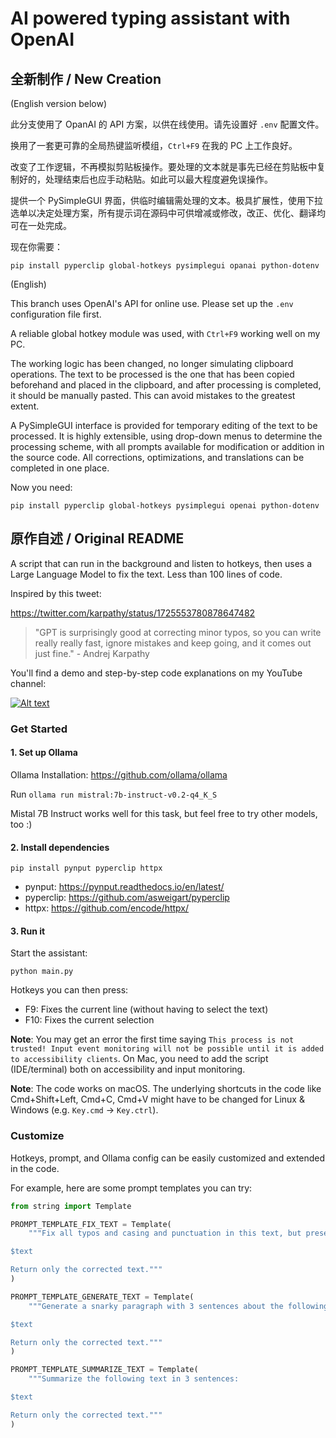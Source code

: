 # AI powered typing assistant with OpenAI

## 全新制作 / New Creation

(English version below)

此分支使用了 OpanAI 的 API 方案，以供在线使用。请先设置好 `.env` 配置文件。

换用了一套更可靠的全局热键监听模组，`Ctrl+F9` 在我的 PC 上工作良好。

改变了工作逻辑，不再模拟剪贴板操作。要处理的文本就是事先已经在剪贴板中复制好的，处理结束后也应手动粘贴。如此可以最大程度避免误操作。

提供一个 PySimpleGUI 界面，供临时编辑需处理的文本。极具扩展性，使用下拉选单以决定处理方案，所有提示词在源码中可供增减或修改，改正、优化、翻译均可在一处完成。

现在你需要：

```
pip install pyperclip global-hotkeys pysimplegui opanai python-dotenv
```

(English)

This branch uses OpenAI's API for online use. Please set up the `.env` configuration file first.

A reliable global hotkey module was used, with `Ctrl+F9` working well on my PC.

The working logic has been changed, no longer simulating clipboard operations. The text to be processed is the one that has been copied beforehand and placed in the clipboard, and after processing is completed, it should be manually pasted. This can avoid mistakes to the greatest extent.

A PySimpleGUI interface is provided for temporary editing of the text to be processed. It is highly extensible, using drop-down menus to determine the processing scheme, with all prompts available for modification or addition in the source code. All corrections, optimizations, and translations can be completed in one place.

Now you need:

```
pip install pyperclip global-hotkeys pysimplegui openai python-dotenv
```

## 原作自述 / Original README

A script that can run in the background and listen to hotkeys, then uses a Large Language Model to fix the text. Less than 100 lines of code.

Inspired by this tweet:

https://twitter.com/karpathy/status/1725553780878647482

> "GPT is surprisingly good at correcting minor typos, so you can write really really fast, ignore mistakes and keep going, and it comes out just fine." - Andrej Karpathy

You'll find a demo and step-by-step code explanations on my YouTube channel:

 [![Alt text](https://img.youtube.com/vi/IUTFrexghsQ/hqdefault.jpg)](https://youtu.be/IUTFrexghsQ)

### Get Started

#### 1. Set up Ollama

Ollama Installation: https://github.com/ollama/ollama

Run `ollama run mistral:7b-instruct-v0.2-q4_K_S`

Mistal 7B Instruct works well for this task, but feel free to try other models, too :)

#### 2. Install dependencies
```
pip install pynput pyperclip httpx
```

- pynput: https://pynput.readthedocs.io/en/latest/
- pyperclip: https://github.com/asweigart/pyperclip
- httpx: https://github.com/encode/httpx/

#### 3. Run it

Start the assistant:

```
python main.py
```

Hotkeys you can then press:

- F9: Fixes the current line (without having to select the text)
- F10: Fixes the current selection

**Note**: You may get an error the first time saying `This process is not trusted! Input event monitoring will not be possible until it is added to accessibility clients`. On Mac, you need to add the script (IDE/terminal) both on accessibility and input monitoring.

**Note**: The code works on macOS. The underlying shortcuts in the code like Cmd+Shift+Left, Cmd+C, Cmd+V might have to be changed for Linux & Windows (e.g. `Key.cmd` -> `Key.ctrl`).

### Customize

Hotkeys, prompt, and Ollama config can be easily customized and extended in the code.

For example, here are some prompt templates you can try:

```python
from string import Template

PROMPT_TEMPLATE_FIX_TEXT = Template(
    """Fix all typos and casing and punctuation in this text, but preserve all new line characters:

$text

Return only the corrected text."""
)

PROMPT_TEMPLATE_GENERATE_TEXT = Template(
    """Generate a snarky paragraph with 3 sentences about the following topic:

$text

Return only the corrected text."""
)

PROMPT_TEMPLATE_SUMMARIZE_TEXT = Template(
    """Summarize the following text in 3 sentences:

$text

Return only the corrected text."""
)
```
